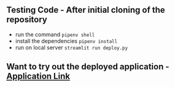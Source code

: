 ## Testing Code - After initial cloning of the repository
- run the command `pipenv shell`
- install the dependencies `pipenv install`
- run on local server `streamlit run deploy.py`

## Want to try out the deployed application - <a href="https://freakyeinstein-streamlit-predictor-cricket-deploy-rxmb94.streamlit.app/">Application Link</a>
